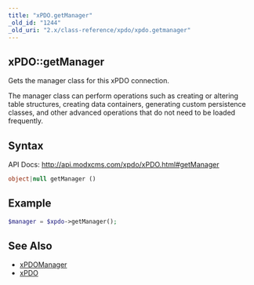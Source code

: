 ```yaml
---
title: "xPDO.getManager"
_old_id: "1244"
_old_uri: "2.x/class-reference/xpdo/xpdo.getmanager"
---
```


## xPDO::getManager

Gets the manager class for this xPDO connection.

The manager class can perform operations such as creating or altering table structures, creating data containers, generating custom persistence classes, and other advanced operations that do not need to be loaded frequently.

## Syntax

API Docs: <http://api.modxcms.com/xpdo/xPDO.html#getManager>

``` php 
object|null getManager ()
```

## Example

``` php 
$manager = $xpdo->getManager();
```

## See Also

- [xPDOManager](extending-modx/xpdo/class-reference/xpdomanager "xPDOManager")
- [xPDO](extending-modx/xpdo "xPDO")